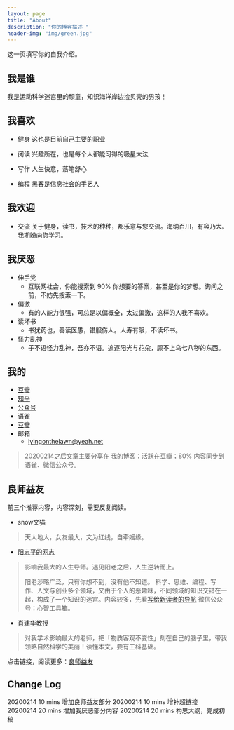 ```yaml
---
layout: page
title: "About"
description: "你的博客描述 " 
header-img: "img/green.jpg"
---
```


这一页填写你的自我介绍。

## 我是谁

我是运动科学迷宫里的顽童，知识海洋岸边捡贝壳的男孩！

## 我喜欢

- 健身 这也是目前自己主要的职业

- 阅读 兴趣所在，也是每个人都能习得的吸星大法
- 写作 人生快意，落笔舒心
- 编程 黑客是信息社会的手艺人

## 我欢迎

- 交流 关于健身，读书，技术的种种，都乐意与您交流。海纳百川，有容乃大。我期盼向您学习。

## 我厌恶

- 伸手党
  - 互联网社会，你能搜索到 90% 你想要的答案，甚至是你的梦想。询问之前，不妨先搜索一下。
- 偏激
  - 有的人能力很强，可总是以偏概全，太过偏激，这样的人我不喜欢。
- 读坏书
  - 书犹药也，善读医愚，错服伤人。人寿有限，不读坏书。
- 怪力乱神
  - 子不语怪力乱神，吾亦不语。追逐阳光与花朵，顾不上乌七八秽的东西。

## 我的

- [豆瓣](https://www.douban.com/people/154349881/)
- [知乎](https://www.zhihu.com/people/di-ning-xiao)
- [公众号](https://mp.weixin.qq.com/s/zKrRyXmIG73lsqns57MzPw)
- [语雀](https://www.yuque.com/waterfree/)
- [豆瓣](https://github.com/Allwillcome)
- 邮箱
  - lyingonthelawn@yeah.net

> 20200214之后文章主要分享在 我的博客；活跃在豆瓣；80% 内容同步到语雀、微信公众号。

## 良师益友

前三个推荐内容，内容深刻，需要反复阅读。

- snow文猫  

> 天大地大，女友最大，文为红线，自牵姻缘。

- [阳志平的网志](https://www.yangzhiping.com/) 

>影响我最大的人生导师。遇见阳老之后，人生逆转而上。
>
>阳老涉略广泛，只有你想不到，没有他不知道。
>科学、思维、编程、写作、人文与创业多个领域，又由于个人的恶趣味，不同领域的知识交错在一起，构成了一个知识的迷宫。内容较多，先看[写给新读者的导航](https://www.yangzhiping.com/info/guid.html)
>微信公众号：心智工具箱。

- [肖建华教授](http://blog.sciencenet.cn/u/%E8%82%96%E5%BB%BA%E5%8D%8E)

> 对我学术影响最大的老师，把「物质客观不变性」刻在自己的脑子里，带我领略自然科学的美丽！读懂本文，要有工科基础。

点击链接，阅读更多：[良师益友](http://www.waterfree.club/blog/Masters-and-Friends/)



## Change Log

20200214 10 mins 增加良师益友部分
20200214 10 mins 增补超链接
20200214 20 mins 增加我厌恶部分内容
20200214 20 mins 构思大纲，完成初稿